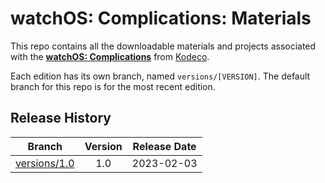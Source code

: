 # watchOS: Complications: Materials

This repo contains all the downloadable materials and projects associated with the **[watchOS: Complications](https://www.kodeco.com/32839701-watchos-complications)** from [Kodeco](https://www.kodeco.com).

Each edition has its own branch, named `versions/[VERSION]`. The default branch for this repo is for the most recent edition.

## Release History

| Branch                                                                                  | Version | Release Date |
| --------------------------------------------------------------------------------------- |:-------:|:------------:|
| [versions/1.0](https://github.com/kodecocodes/video-woc-materials/tree/versions/1.0) | 1.0     | 2023-02-03   |
